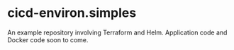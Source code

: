 # cicd-environ.simples
An example repository involving Terraform and Helm. Application code and Docker code soon to come.
